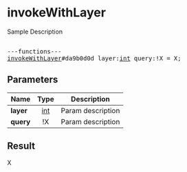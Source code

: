 # invokeWithLayer

Sample Description

<pre>

---functions---
<a href="../method/invokeWithLayer.md">invokeWithLayer</a>#da9b0d0d layer:<a href="../type/int.md">int</a> query:!X = X;
</pre>
## Parameters

| Name | Type | Description |
|------|:----:|-------------|
| **layer** | <a href="../type/int.md">int</a> | Param description |
| **query** | !X | Param description |

## Result

X

